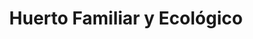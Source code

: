 ---
title: Huerto Familiar y Ecológico
title_seo: ''
slug: huerto-familiar-y-ecologico
description: ''
image: ''
toc: false
draft: false
noindex: true
---